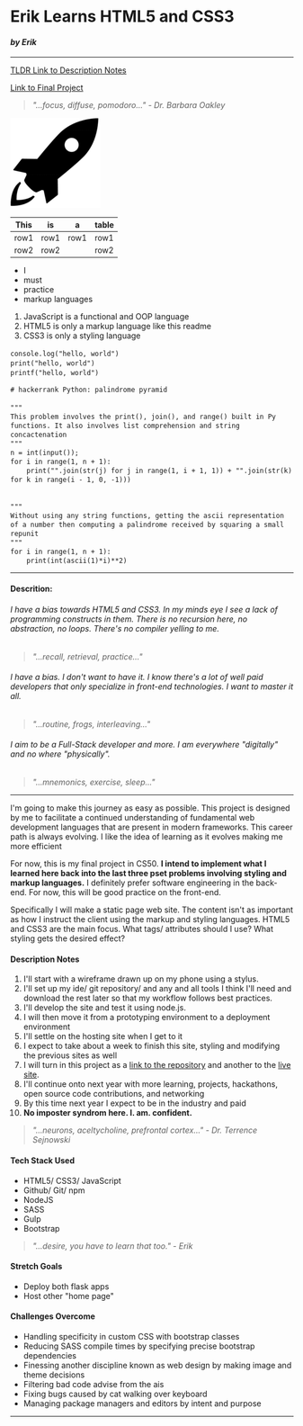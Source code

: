 # Erik Learns HTML5 and CSS3
#### *by Erik*
---
[TLDR Link to Description Notes](#description-notes)

[Link to Final Project](https://0110010101100001.github.io/static-site-project/)

> *"...focus, diffuse, pomodoro..." -  Dr. Barbara Oakley*

![rocket](./static/images/rocket.png)

|This|is|a|table|
|--|--|--|-
|row1|row1|row1|row1|
|row2|row2||row2|

- I
- must
- practice
- markup languages

1. JavaScript is a functional and OOP language
2. HTML5 is only a markup language like this readme
3. CSS3 is only a styling language

`console.log("hello, world")`  
`print("hello, world")`  
`printf("hello, world")`  
```
# hackerrank Python: palindrome pyramid

"""
This problem involves the print(), join(), and range() built in Py functions. It also involves list comprehension and string concactenation
"""
n = int(input());
for i in range(1, n + 1): 
    print("".join(str(j) for j in range(1, i + 1, 1)) + "".join(str(k) for k in range(i - 1, 0, -1)))


"""
Without using any string functions, getting the ascii representation of a number then computing a palindrome received by squaring a small repunit
"""
for i in range(1, n + 1):
    print(int(ascii(1)*i)**2)
```
___
#### Descrition:
###### I have a bias towards HTML5 and CSS3. In my minds eye I see a lack of programming constructs in them. There is no recursion here, no abstraction, no loops. There's no compiler yelling to me.

>*"...recall, retrieval, practice..."*

###### I have a bias. I don't want to have it. I know there's a lot of well paid developers that only specialize in front-end technologies. I want to master it all.

>*"...routine, frogs, interleaving..."*

###### I aim to be a Full-Stack developer and more. I am everywhere "digitally" and no where "physically".

>*"...mnemonics, exercise, sleep..."*

---
I'm going to make this journey as easy as possible. This project is designed by me to facilitate a continued understanding of fundamental web development languages that are present in modern frameworks. This career path is always evolving. I like the idea of learning as it evolves making me more efficient

For now, this is my final project in CS50. **I intend to implement what I learned here back into the last three pset problems involving styling and markup languages.** I definitely prefer software engineering in the back-end. For now, this will be good practice on the front-end.

Specifically I will make a static page web site. The content isn't as important as how I instruct the client using the markup and styling languages. HTML5 and CSS3 are the main focus. What tags/ attributes should I use? What styling gets the desired effect?

#### Description Notes

1. I'll start with a wireframe drawn up on my phone using a stylus. 
2. I'll set up my ide/ git repository/ and any and all tools I think I'll need and download the rest later so that my workflow follows best practices.
3. I'll develop the site and test it using node.js. 
4. I will then move it from a prototyping environment to a deployment environment
5. I'll settle on the hosting site when I get to it
6. I expect to take about a week to finish this site, styling and modifying the previous sites as well
7. I will turn in this project as a [link to the repository](https://github.com/0110010101100001/static-site-project) and another to the [live site](https://0110010101100001.github.io/static-site-project/).
8. I'll continue onto next year with more learning, projects, hackathons, open source code contributions, and networking
9. By this time next year I expect to be in the industry and paid
10. **No imposter syndrom here. I. am. confident.**

>*"...neurons, aceltycholine, prefrontal cortex..." - Dr. Terrence Sejnowski*

#### Tech Stack Used
- HTML5/ CSS3/ JavaScript
- Github/ Git/ npm
- NodeJS
- SASS
- Gulp
- Bootstrap

>*"...desire, you have to learn that too." - Erik*

#### Stretch Goals
- Deploy both flask apps
- Host other "home page"

#### Challenges Overcome
- Handling specificity in custom CSS with bootstrap classes
- Reducing SASS compile times by specifying precise bootstrap dependencies
- Finessing another discipline known as web design by making image and theme decisions
- Filtering bad code advise from the ais
- Fixing bugs caused by cat walking over keyboard
- Managing package managers and editors by intent and purpose

---